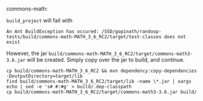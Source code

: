 commons-math:

`build_project` will fail with
```
An Ant BuildException has occured: /SSD/gopinath/randoop-tests/build/commons-math-MATH_3_6_RC2/target/test-classes does not exist
```

However, the jar `build/commons-math-MATH_3_6_RC2/target/commons-math3-3.6.jar` will be created. Simply copy over the jar to build, and continue.

```
cp build/commons-math-MATH_3_6_RC2 && mvn dependency:copy-dependencies -DoutputDirectory=target/lib
find build/commons-math-MATH_3_6_RC2/target/lib -name \*.jar | xargs echo | sed -e 's# #:#g' > build/.dep-classpath
cp build/commons-math-MATH_3_6_RC2/target/commons-math3-3.6.jar build/
```
